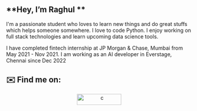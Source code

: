 
## **Hey, I’m Raghul **

I'm a passionate student who loves to learn new things and do great stuffs which helps someone somewhere. I love to code Python. I enjoy working on full stack technologies and learn upcoming data science tools.
</br>

I have completed fintech internship at JP Morgan & Chase, Mumbai from May 2021 - Nov 2021.
I am working as an AI developer in Everstage, Chennai since Dec 2022 
</br>

## **✉️ Find me on:**
<p align="center">
  <a href="https://www.linkedin.com/in/raghulprashathka/" target="_blank"> <img src="https://img.shields.io/badge/LinkedIn-0077B5?style=for-the-badge&logo=linkedin&logoColor=white" alt="c" width="120" height="30"/>
</p>

